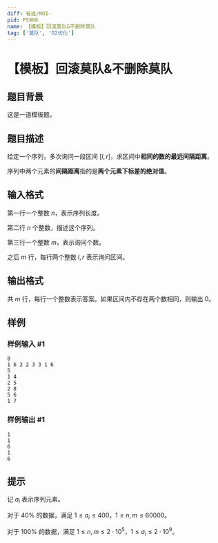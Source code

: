 ```yaml
---
diff: 省选/NOI-
pid: P5906
name: 【模板】回滚莫队&不删除莫队
tag: ['莫队', 'O2优化']
---
```

# 【模板】回滚莫队&不删除莫队
## 题目背景

这是一道模板题。
## 题目描述

给定一个序列，多次询问一段区间 $[l,r]$，求区间中**相同的数的最远间隔距离**。

序列中两个元素的**间隔距离**指的是**两个元素下标差的绝对值**。
## 输入格式

第一行一个整数 $n$，表示序列长度。

第二行 $n$ 个整数，描述这个序列。

第三行一个整数 $m$，表示询问个数。

之后 $m$ 行，每行两个整数 $l,r$ 表示询问区间。
## 输出格式

共 $m$ 行，每行一个整数表示答案。如果区间内不存在两个数相同，则输出 $0$。
## 样例

### 样例输入 #1
```
8
1 6 2 2 3 3 1 6
5
1 4
2 5
2 8
5 6
1 7
```
### 样例输出 #1
```
1
1
6
1
6

```
## 提示

记 $a_i$ 表示序列元素。

对于 $40\%$ 的数据，满足 $1\leq a_i \leq 400$，$1\leq n,m\leq 60000$。

对于 $100\%$ 的数据，满足 $1\leq n,m\leq 2\cdot 10^5$，$1\leq a_i\leq 2\cdot 10^9$。


